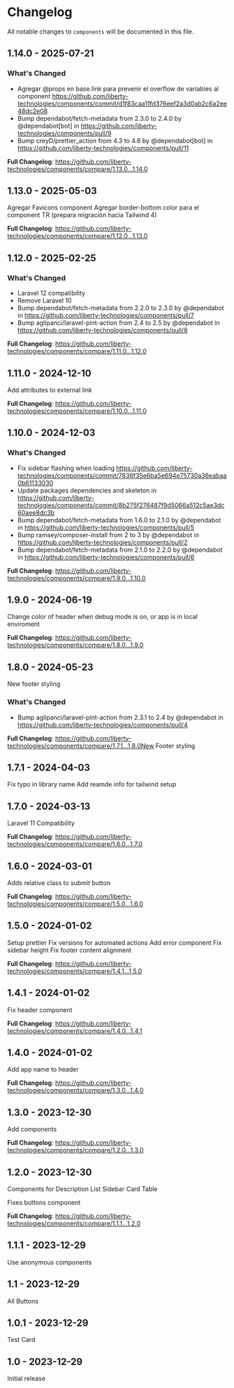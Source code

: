 # Changelog

All notable changes to `components` will be documented in this file.

## 1.14.0 - 2025-07-21

### What's Changed

* Agregar @props en base.link para prevenir el overflow de variables al component https://github.com/liberty-technologies/components/commit/d1f83caa11fd376eef2a3d0ab2c6a2ee48dc2e08
* Bump dependabot/fetch-metadata from 2.3.0 to 2.4.0 by @dependabot[bot] in https://github.com/liberty-technologies/components/pull/9
* Bump creyD/prettier_action from 4.3 to 4.6 by @dependabot[bot] in https://github.com/liberty-technologies/components/pull/11

**Full Changelog**: https://github.com/liberty-technologies/components/compare/1.13.0...1.14.0

## 1.13.0 - 2025-05-03

Agregar Favicons component
Agregar border-bottom color para el component TR (prepara migración hacia Tailwind 4)

**Full Changelog**: https://github.com/liberty-technologies/components/compare/1.12.0...1.13.0

## 1.12.0 - 2025-02-25

### What's Changed

* Laravel 12 compatibility
* Remove Laravel 10
* Bump dependabot/fetch-metadata from 2.2.0 to 2.3.0 by @dependabot in https://github.com/liberty-technologies/components/pull/7
* Bump aglipanci/laravel-pint-action from 2.4 to 2.5 by @dependabot in https://github.com/liberty-technologies/components/pull/8

**Full Changelog**: https://github.com/liberty-technologies/components/compare/1.11.0...1.12.0

## 1.11.0 - 2024-12-10

Add attributes to external link

**Full Changelog**: https://github.com/liberty-technologies/components/compare/1.10.0...1.11.0

## 1.10.0 - 2024-12-03

### What's Changed

* Fix sidebar flashing when loading https://github.com/liberty-technologies/components/commit/7836f35e6ba5e694e75730a36eabaa0b61133030
* Update packages dependencies and skeleton in https://github.com/liberty-technologies/components/commit/8b275f276487f9d5066a512c5ae3dc60aee8dc3b
* Bump dependabot/fetch-metadata from 1.6.0 to 2.1.0 by @dependabot in https://github.com/liberty-technologies/components/pull/5
* Bump ramsey/composer-install from 2 to 3 by @dependabot in https://github.com/liberty-technologies/components/pull/2
* Bump dependabot/fetch-metadata from 2.1.0 to 2.2.0 by @dependabot in https://github.com/liberty-technologies/components/pull/6

**Full Changelog**: https://github.com/liberty-technologies/components/compare/1.9.0...1.10.0

## 1.9.0 - 2024-06-19

Change color of header when debug mode is on, or app is in local enviroment

**Full Changelog**: https://github.com/liberty-technologies/components/compare/1.8.0...1.9.0

## 1.8.0 - 2024-05-23

New footer styling

### What's Changed

* Bump aglipanci/laravel-pint-action from 2.3.1 to 2.4 by @dependabot in https://github.com/liberty-technologies/components/pull/4

**Full Changelog**: https://github.com/liberty-technologies/components/compare/1.7.1...1.8.0New Footer styling

## 1.7.1 - 2024-04-03

Fix typo in library name
Add reamde info for tailwind setup

## 1.7.0 - 2024-03-13

Laravel 11 Compatibility

**Full Changelog**: https://github.com/liberty-technologies/components/compare/1.6.0...1.7.0

## 1.6.0 - 2024-03-01

Adds relative class to submit button

**Full Changelog**: https://github.com/liberty-technologies/components/compare/1.5.0...1.6.0

## 1.5.0 - 2024-01-02

Setup prettier
Fix versions for automated actions
Add error component
Fix sidebar height
Fix footer content alignment

**Full Changelog**: https://github.com/liberty-technologies/components/compare/1.4.1...1.5.0

## 1.4.1 - 2024-01-02

Fix header component

**Full Changelog**: https://github.com/liberty-technologies/components/compare/1.4.0...1.4.1

## 1.4.0 - 2024-01-02

Add app name to header

**Full Changelog**: https://github.com/liberty-technologies/components/compare/1.3.0...1.4.0

## 1.3.0 - 2023-12-30

Add components

**Full Changelog**: https://github.com/liberty-technologies/components/compare/1.2.0...1.3.0

## 1.2.0 - 2023-12-30

Components for
Description List
Sidebar
Card
Table

Fixes buttons component

**Full Changelog**: https://github.com/liberty-technologies/components/compare/1.1.1...1.2.0

## 1.1.1 - 2023-12-29

Use anonymous components

## 1.1 - 2023-12-29

All Buttons

## 1.0.1 - 2023-12-29

Test Card

## 1.0 - 2023-12-29

Initial release
